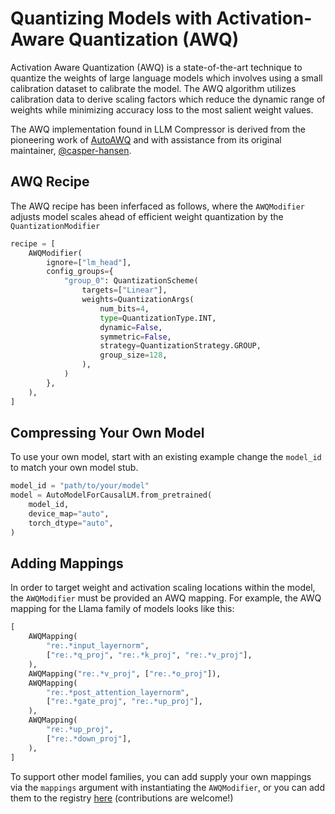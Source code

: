 # Quantizing Models with Activation-Aware Quantization (AWQ) #

Activation Aware Quantization (AWQ) is a state-of-the-art technique to quantize the weights of large language models which involves using a small calibration dataset to calibrate the model. The AWQ algorithm utilizes calibration data to derive scaling factors which reduce the dynamic range of weights while minimizing accuracy loss to the most salient weight values.

The AWQ implementation found in LLM Compressor is derived from the pioneering work of [AutoAWQ](https://github.com/casper-hansen/AutoAWQ) and with assistance from its original maintainer, [@casper-hansen](https://github.com/casper-hansen).

## AWQ Recipe ##

The AWQ recipe has been inferfaced as follows, where the `AWQModifier` adjusts model scales ahead of efficient weight quantization by the `QuantizationModifier`

```python
recipe = [
    AWQModifier(
        ignore=["lm_head"],
        config_groups={
            "group_0": QuantizationScheme(
                targets=["Linear"],
                weights=QuantizationArgs(
                    num_bits=4,
                    type=QuantizationType.INT,
                    dynamic=False,
                    symmetric=False,
                    strategy=QuantizationStrategy.GROUP,
                    group_size=128,
                ),
            )
        },
    ),
]
```

## Compressing Your Own Model ##
To use your own model, start with an existing example change the `model_id` to match your own model stub.
```python
model_id = "path/to/your/model"
model = AutoModelForCausalLM.from_pretrained(
    model_id,
    device_map="auto",
    torch_dtype="auto",
)
```

## Adding Mappings ##
In order to target weight and activation scaling locations within the model, the `AWQModifier` must be provided an AWQ mapping. For example, the AWQ mapping for the Llama family of models looks like this:

```python
[
    AWQMapping(
        "re:.*input_layernorm",
        ["re:.*q_proj", "re:.*k_proj", "re:.*v_proj"],
    ),
    AWQMapping("re:.*v_proj", ["re:.*o_proj"]),
    AWQMapping(
        "re:.*post_attention_layernorm",
        ["re:.*gate_proj", "re:.*up_proj"],
    ),
    AWQMapping(
        "re:.*up_proj",
        ["re:.*down_proj"],
    ),
]
```

To support other model families, you can add supply your own mappings via the `mappings` argument with instantiating the `AWQModifier`, or you can add them to the registry [here](/src/llmcompressor/modifiers/awq/mappings.py) (contributions are welcome!)
